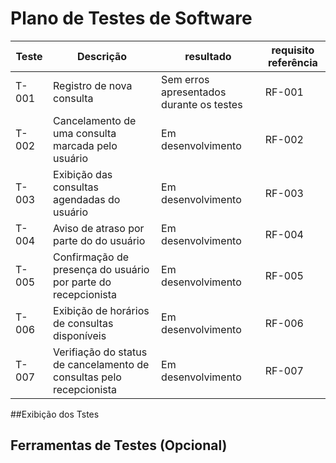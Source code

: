 # Plano de Testes de Software

|Teste|Descrição|resultado|requisito referência|
|-----------|------------|----------------|-----------------------|
|T-001| Registro de nova consulta | Sem erros apresentados durante os testes | RF-001|
|T-002|Cancelamento de uma consulta marcada pelo usuário|Em desenvolvimento|RF-002|
|T-003|Exibição das consultas agendadas do usuário| Em desenvolvimento|RF-003|
|T-004|Aviso de atraso por parte do do usuário|Em desenvolvimento|RF-004|
|T-005|Confirmação de presença do usuário por parte do recepcionista|Em desenvolvimento|RF-005
|T-006|Exibição de horários de consultas disponíveis|Em desenvolvimento|RF-006|
|T-007|Verifiação do status de cancelamento de consultas pelo recepcionista|Em desenvolvimento|RF-007|

##Exibição dos Tstes

## Ferramentas de Testes (Opcional)


